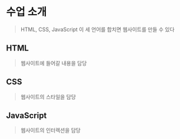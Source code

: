 # 수업 소개

>HTML, CSS, JavaScript 이 세 언어를 합치면 웹사이트를 만들 수 있다

## HTML

>웹사이트에 들어갈 내용을 담당

## CSS

>웹사이트의 스타일을 담당

## JavaScript

>웹사이트의 인터렉션을 담당
